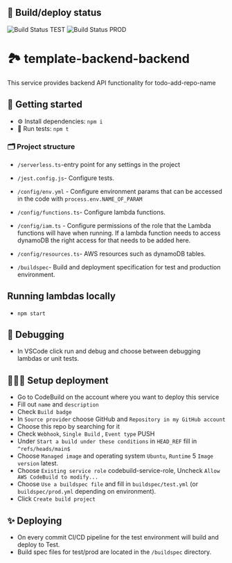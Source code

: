 ## 🧱 Build/deploy status
![Build Status TEST](todo-add-build-badge-for-test-here)
![Build Status PROD](todo-add-build-badge-for-prod-here)

# 🏞 template-backend-backend
This service provides backend API functionality for todo-add-repo-name

## 📃 Getting started
* ⚙️ Install dependencies: `npm i`
* 🧪 Run tests: `npm t`

### 🗂 Project structure
* `/serverless.ts`-entry point for any settings in the project
* `/jest.config.js`- Configure tests.

* `/config/env.yml` - Configure environment params that can be accessed in the code with `process.env.NAME_OF_PARAM`
* `/config/functions.ts`- Configure lambda functions.
* `/config/iam.ts` - Configure permissions of the role that the Lambda functions will have when running. If a lambda function needs to access dynamoDB the right access for that needs to be added here.
* `/config/resources.ts`- AWS resources such as dynamoDB tables.
* `/buildspec`- Build and deployment specification for test and production environment.

## Running lambdas locally
* `npm start`

## 🐛 Debugging
* In VSCode click run and debug and choose between debugging lambdas or unit tests.

## 👷🏻‍♀️ Setup deployment
* Go to CodeBuild on the account where you want to deploy this service
* Fill out `name` and `description`
* Check `Build badge`
* In `Source provider` choose GitHub and `Repository in my GitHub account`
* Choose this repo by searching for it
* Check `Webhook`, `Single Build` , `Event type` PUSH
* Under `Start a build under these conditions` in `HEAD_REF` fill in `^refs/heads/main$`
* Choose `Managed image` and operating system `Ubuntu`, `Runtime` 5 `Image version` latest.
* Choose `Existing service role` codebuild-service-role, Uncheck `Allow AWS CodeBuild to modify...`
* Choose `Use a buildspec file` and fill in `buildspec/test.yml` (or `buildspec/prod.yml` depending on environment).
* Click `Create build project`

## ✨ Deploying
* On every commit CI/CD pipeline for the test environment will build and deploy to Test.
* Build spec files for test/prod are located in the `/buildspec` directory.